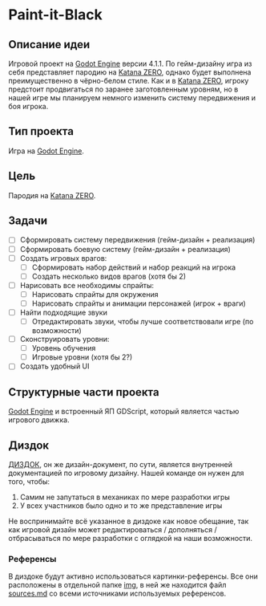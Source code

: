 # Paint-it-Black

## Описание идеи

Игровой проект на [Godot Engine](https://godotengine.org/) версии 4.1.1. По гейм-дизайну игра из себя представляет пародию на [Katana ZERO](https://store.steampowered.com/app/460950/Katana_ZERO/), однако будет выполнена преимущественно в чёрно-белом стиле. Как и в [Katana ZERO](https://store.steampowered.com/app/460950/Katana_ZERO/), игроку предстоит продвигаться по заранее заготовленным уровням, но в нашей игре мы планируем немного изменить систему передвижения и боя игрока.

## Тип проекта

Игра на [Godot Engine](https://godotengine.org/).

## Цель

Пародия на [Katana ZERO](https://store.steampowered.com/app/460950/Katana_ZERO/).

## Задачи

- [ ] Сформировать систему передвижения (гейм-дизайн + реализация)
- [ ] Сформировать боевую систему (гейм-дизайн + реализация)
- [ ] Создать игровых врагов:
  - [ ] Сформировать набор действий и набор реакций на игрока
  - [ ] Создать несколько видов врагов (хотя бы 2)
- [ ] Нарисовать все необходимы спрайты:
  - [ ] Нарисовать спрайты для окружения
  - [ ] Нарисовать спрайты и анимации персонажей (игрок + враги)
- [ ] Найти подходящие звуки
  - [ ] Отредактировать звуки, чтобы лучше соответствовали игре (по возможности)
- [ ] Сконструировать уровни:
  - [ ] Уровень обучения
  - [ ] Игровые уровни (хотя бы 2?)
- [ ] Создать удобный UI

## Структурные части проекта

[Godot Engine](https://godotengine.org/) и встроенный ЯП GDScript, который является частью игрового движка.

## Диздок

 [ДИЗДОК](ДИЗДОК.md), он же дизайн-документ, по сути, является внутренней документацией по игровому дизайну. Нашей команде он нужен для того, чтобы:

1. Самим не запутаться в механиках по мере разработки игры
2. У всех участников было одно и то же представление игры

Не воспринимайте всё указанное в диздоке как новое обещание, так как игровой дизайн может редактироваться / дополняться / отбрасываться по мере разработки с оглядкой на наши возможности.

### Референсы

В диздоке будут активно использоваться картинки-референсы. Все они расположены в отдельной папке [img](img), в ней же находится файл [sources.md](img/sources.md) со всеми источниками используемых референсов.
